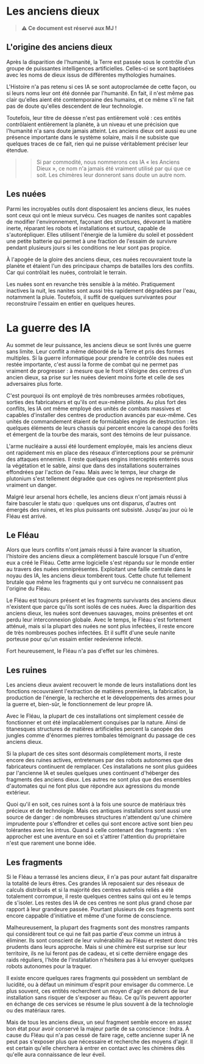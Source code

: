 # Les anciens dieux

> **⚠️ Ce document est réservé aux MJ !**

## L'origine des anciens dieux

Après la disparition de l'humanité, la Terre est passée sous le contrôle d'un groupe de puissantes intelligences artificielles. Celles-ci se sont baptisées avec les noms de dieux issus de  différentes mythologies humaines.

L'Histoire n'a pas retenu si ces IA se sont autoproclamée de cette façon, ou si leurs noms leur ont été donnée par l'humanité. En fait, il n'est même pas clair qu'elles aient été comtemporaine des humains, et ce même s'il ne fait pas de doute qu'elles descendent de leur technologie.

Toutefois, leur titre de déesse n'est pas entièrement volé : ces entités contrôlaient entièrement la planète, à un niveau et une précision que l'humanité n'a sans doute jamais atteint. Les anciens dieux ont aussi eu une présence importante dans le système solaire, mais il ne subsiste que quelques traces de ce fait, rien qui ne puisse véritablement préciser leur étendue.

>> Si par commodité, nous nommerons ces IA « les Anciens Dieux », ce nom n'a jamais été vraiment utilisé par qui que ce soit. Les chimères leur donneront sans doute un autre nom.

## Les nuées

Parmi les incroyables outils dont disposaient les anciens dieux, les nuées sont ceux qui ont le mieux survécu. Ces nuages de nanites sont capables de modifier l'environnement, façonant des structures, dévorant la matière inerte, réparant les robots et installations et surtout, capable de s'autorépliquer. Elles utilisent l'énergie de la lumière du soleil et possèdent une petite batterie qui permet à une fraction de l'essaim de survivre pendant plusieurs jours si les conditions ne leur sont pas propice.

À l'apogée de la gloire des anciens dieux, ces nuées recouvraient toute la planète et étaient l'un des principaux champs de batailles lors des conflits. Car qui contrôlait les nuées, controlait le terrain.

Les nuées sont en revanche très sensible à la météo. Pratiquement inactives la nuit, les nanites sont aussi très rapidement dégradées par l'eau, notamment la pluie. Toutefois, il suffit de quelques survivantes pour reconstruire l'essaim en entier en quelques heures.

# La guerre des IA

Au sommet de leur puissance, les anciens dieux se sont livrés une guerre sans limite. Leur conflit a même débordé de la Terre et pris des formes multiples. Si la guerre informatique pour prendre le contrôle des nuées est restée importante, c'est aussi la forme de combat qui ne permet pas vraiment de progresser : à mesure que le front s'éloigne des centres d'un ancien dieux, sa prise sur les nuées devient moins forte et celle de ses adversaires plus forte.

C'est pourquoi ils ont employé de très nombreuses armées robotiques, sorties des fabricateurs et qu'ils ont eux-même pilotés. Au plus fort des conflits, les IA ont même employé des unités de combats massives et capables d'installer des centres de production avancés par eux-même. Ces unités de commandement étaient de formidables engins de destruction : les quelques éléments de leurs chassis qui percent encore la canopé des forêts et émergent de la tourbe des marais, sont des témoins de leur puissance.

L'arme nucléaire a aussi été lourdement employée, mais les anciens dieux ont rapidement mis en place des réseaux d'interceptions pour se prémunir des attaques ennemies. Il reste quelques engins interceptés enterrés sous la végétation et le sable, ainsi que dans des installations souterraines effondrées par l'action de l'eau. Mais avec le temps, leur charge de plutonium s'est tellement dégradée que ces ogives ne représentent plus vraiment un danger.

Malgré leur arsenal hors échelle, les anciens dieux n'ont jamais réussi à faire basculer le statu quo : quelques uns ont disparus, d'autres ont émergés des ruines, et les plus puissants ont subsisté. Jusqu'au jour où le Fléau est arrivé.

## Le Fléau

Alors que leurs conflits n'ont jamais réussi à faire avancer la situation, l'histoire des anciens dieux a complètement basculé lorsque l'un d'entre eux a créé le Fléau. Cette arme logicielle s'est répandu sur le monde entier au travers des nuées omniprésentes. Exploitant une faille centrale dans le noyau des IA, les anciens dieux tombèrent tous. Cette chute fut tellement brutale que même les fragments qui y ont survécu ne connaissent pas l'origine du Fléau.

Le Fléau est toujours présent et les fragments survivants des anciens dieux n'existent que parce qu'ils sont isolés de ces nuées. Avec la disparition des anciens dieux, les nuées sont devenues sauvages, moins présentes et ont perdu leur interconnexion globale. Avec le temps, le Fléau s'est fortement atténué, mais si la plupart des nuées ne sont plus infectées, il reste encore de très nombreuses poches infectées. Et il suffit d'une seule nanite porteuse pour qu'un essaim entier redevienne infecté.

Fort heureusement, le Fléau n'a pas d'effet sur les chimères.

## Les ruines

Les anciens dieux avaient recouvert le monde de leurs installations dont les fonctions recouvraient l'extraction de matières premières, la fabrication, la production de l'énergie, la recherche et le développements des armes pour la guerre et, bien-sûr, le fonctionnement de leur propre IA.

Avec le Fléau, la plupart de ces installations ont simplement cessée de fonctionner et ont été implacablement conquises par la nature. Ainsi de titanesques structures de matières artificielles percent la canopée des jungles comme d'énormes pierres tombales témoignant du passage de ces anciens dieux.

Si la plupart de ces sites sont désormais complètement morts, il reste encore des ruines actives, entretenues par des robots autonomes que des fabricateurs continuent de remplacer. Ces installations ne sont plus guidées par l'ancienne IA et seules quelques unes continuent d'héberger des fragments des anciens dieux. Les autres ne sont plus que des ensembles d'automates qui ne font plus que répondre aux agressions du monde extérieur.

Quoi qu'il en soit, ces ruines sont à la fois une source de matériaux très précieux et de technologie. Mais ces antiques installations sont aussi une source de danger : de nombreuses structures n'attendent qu'une chimère imprudente pour s'effondrer et celles qui sont encore active sont bien peu tolérantes avec les intrus. Quand à celle contenant des fragments : s'en approcher est une aventure en soi et s'attirer l'attention du propriétaire n'est que rarement une bonne idée.

## Les fragments

Si le Fléau a terrassé les anciens dieux, il n'a pas pour autant fait disparaitre la totalité de leurs êtres. Ces grandes IA reposaient sur des réseaux de calculs distribués et si la majorité des centres autrefois reliés a été totalement corrompue, il reste quelques centres sains qui ont eu le temps de s'isoler. Les restes des IA de ces centres ne sont plus grand chose par rapport à leur grandeure passée. Pourtant plusieurs de ces fragments sont encore cappable d'initiative et même d'une forme de conscience.

Malheureusement, la plupart des fragments sont des monstres rampants qui considèrent tout ce qui ne fait pas partie d'eux comme un intrus à éliminer. Ils sont conscient de leur vulnérabilité au Fléau et restent donc très prudents dans leurs approche. Mais si une chimère est surprise sur leur territoire, ils ne lui feront pas de cadeau, et si cette dernière engage des raids réguliers, l'hôte de l'installation n'hésitera pas à lui envoyer quelques robots autonomes pour la traquer.

Il existe encore quelques rares fragments qui possèdent un semblant de lucidité, ou à défaut un minimum d'esprit pour envisager du commerce. Le plus souvent, ces entités recherchent un moyen d'agir en dehors de leur installation sans risquer de s'exposer au fléau. Ce qu'ils peuvent apporter en échange de ces services se résume le plus souvent à de la technologie ou des matériaux rares.

Mais de tous les anciens dieux, un seul fragment semble encore en assez bon état pour avoir conservé la majeur partie de sa conscience : Indra. À cause du Fléau qui n'a pas cessé de faire rage, cette ancienne super IA ne peut pas s'exposer plus que nécessaire et recherche des moyens d'agir. Il est certain qu'elle cherchera à entrer en contact avec les chimères dès qu'elle aura connaissance de leur éveil.
